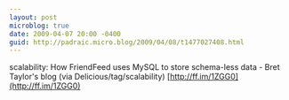 ```yaml
---
layout: post
microblog: true
date: 2009-04-07 20:00 -0400
guid: http://padraic.micro.blog/2009/04/08/t1477027408.html
---
```

scalability: How FriendFeed uses MySQL to store schema-less data - Bret Taylor's blog (via Delicious/tag/scalability) [http://ff.im/1ZGG0](http://ff.im/1ZGG0)
